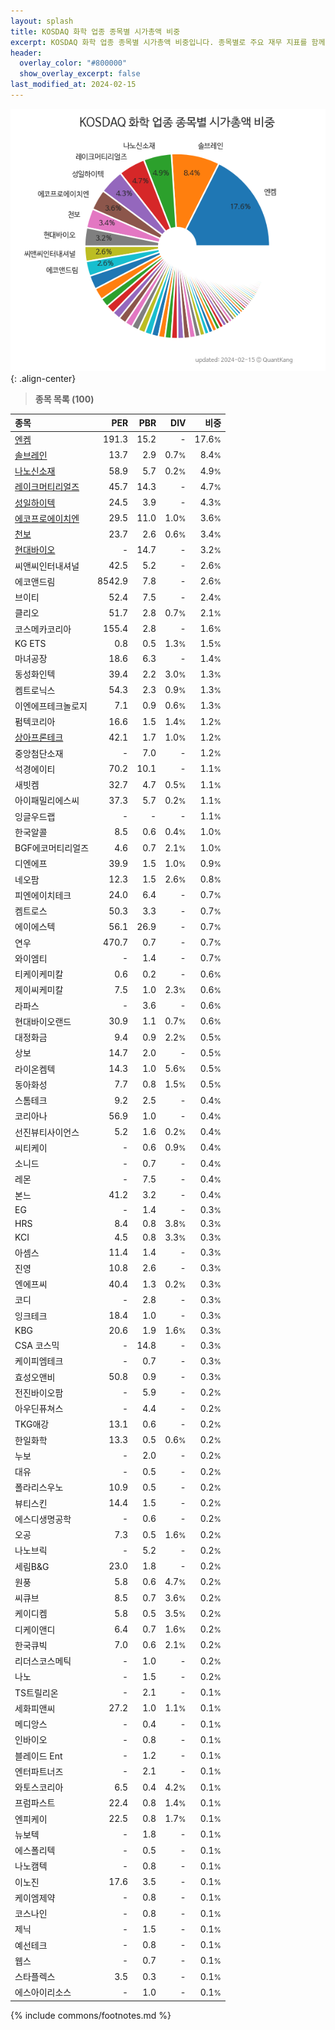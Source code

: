 ```yaml
---
layout: splash
title: KOSDAQ 화학 업종 종목별 시가총액 비중
excerpt: KOSDAQ 화학 업종 종목별 시가총액 비중입니다. 종목별로 주요 재무 지표를 함께 표시합니다.
header:
  overlay_color: "#800000"
  show_overlay_excerpt: false
last_modified_at: 2024-02-15
---
```



![KOSDAQ 화학 업종 종목별 시가총액 비중](/stats/sector/images/kosdaq_업종_화학_종목.png){: .align-center}


> **종목 목록 (100)**<a id="list"></a>

| **종목** | **PER** | **PBR** | **DIV** | **비중** |
| :------- | ------: | ------: | ------: | -------: |
| [엔켐](/348370/) | 191.3 | 15.2 | - | 17.6<small>%</small> |
| [솔브레인](/357780/) | 13.7 | 2.9 | 0.7<small>%</small> | 8.4<small>%</small> |
| [나노신소재](/121600/) | 58.9 | 5.7 | 0.2<small>%</small> | 4.9<small>%</small> |
| [레이크머티리얼즈](/281740/) | 45.7 | 14.3 | - | 4.7<small>%</small> |
| [성일하이텍](/365340/) | 24.5 | 3.9 | - | 4.3<small>%</small> |
| [에코프로에이치엔](/383310/) | 29.5 | 11.0 | 1.0<small>%</small> | 3.6<small>%</small> |
| [천보](/278280/) | 23.7 | 2.6 | 0.6<small>%</small> | 3.4<small>%</small> |
| [현대바이오](/048410/) | - | 14.7 | - | 3.2<small>%</small> |
| 씨앤씨인터내셔널 | 42.5 | 5.2 | - | 2.6<small>%</small> |
| 에코앤드림 | 8542.9 | 7.8 | - | 2.6<small>%</small> |
| 브이티 | 52.4 | 7.5 | - | 2.4<small>%</small> |
| 클리오 | 51.7 | 2.8 | 0.7<small>%</small> | 2.1<small>%</small> |
| 코스메카코리아 | 155.4 | 2.8 | - | 1.6<small>%</small> |
| KG ETS | 0.8 | 0.5 | 1.3<small>%</small> | 1.5<small>%</small> |
| 마녀공장 | 18.6 | 6.3 | - | 1.4<small>%</small> |
| 동성화인텍 | 39.4 | 2.2 | 3.0<small>%</small> | 1.3<small>%</small> |
| 켐트로닉스 | 54.3 | 2.3 | 0.9<small>%</small> | 1.3<small>%</small> |
| 이엔에프테크놀로지 | 7.1 | 0.9 | 0.6<small>%</small> | 1.3<small>%</small> |
| 펌텍코리아 | 16.6 | 1.5 | 1.4<small>%</small> | 1.2<small>%</small> |
| [상아프론테크](/089980/) | 42.1 | 1.7 | 1.0<small>%</small> | 1.2<small>%</small> |
| 중앙첨단소재 | - | 7.0 | - | 1.2<small>%</small> |
| 석경에이티 | 70.2 | 10.1 | - | 1.1<small>%</small> |
| 새빗켐 | 32.7 | 4.7 | 0.5<small>%</small> | 1.1<small>%</small> |
| 아이패밀리에스씨 | 37.3 | 5.7 | 0.2<small>%</small> | 1.1<small>%</small> |
| 잉글우드랩 | - | - | - | 1.1<small>%</small> |
| 한국알콜 | 8.5 | 0.6 | 0.4<small>%</small> | 1.0<small>%</small> |
| BGF에코머티리얼즈 | 4.6 | 0.7 | 2.1<small>%</small> | 1.0<small>%</small> |
| 디엔에프 | 39.9 | 1.5 | 1.0<small>%</small> | 0.9<small>%</small> |
| 네오팜 | 12.3 | 1.5 | 2.6<small>%</small> | 0.8<small>%</small> |
| 피엔에이치테크 | 24.0 | 6.4 | - | 0.7<small>%</small> |
| 켐트로스 | 50.3 | 3.3 | - | 0.7<small>%</small> |
| 에이에스텍 | 56.1 | 26.9 | - | 0.7<small>%</small> |
| 연우 | 470.7 | 0.7 | - | 0.7<small>%</small> |
| 와이엠티 | - | 1.4 | - | 0.7<small>%</small> |
| 티케이케미칼 | 0.6 | 0.2 | - | 0.6<small>%</small> |
| 제이씨케미칼 | 7.5 | 1.0 | 2.3<small>%</small> | 0.6<small>%</small> |
| 라파스 | - | 3.6 | - | 0.6<small>%</small> |
| 현대바이오랜드 | 30.9 | 1.1 | 0.7<small>%</small> | 0.6<small>%</small> |
| 대정화금 | 9.4 | 0.9 | 2.2<small>%</small> | 0.5<small>%</small> |
| 상보 | 14.7 | 2.0 | - | 0.5<small>%</small> |
| 라이온켐텍 | 14.3 | 1.0 | 5.6<small>%</small> | 0.5<small>%</small> |
| 동아화성 | 7.7 | 0.8 | 1.5<small>%</small> | 0.5<small>%</small> |
| 스톰테크 | 9.2 | 2.5 | - | 0.4<small>%</small> |
| 코리아나 | 56.9 | 1.0 | - | 0.4<small>%</small> |
| 선진뷰티사이언스 | 5.2 | 1.6 | 0.2<small>%</small> | 0.4<small>%</small> |
| 씨티케이 | - | 0.6 | 0.9<small>%</small> | 0.4<small>%</small> |
| 소니드 | - | 0.7 | - | 0.4<small>%</small> |
| 레몬 | - | 7.5 | - | 0.4<small>%</small> |
| 본느 | 41.2 | 3.2 | - | 0.4<small>%</small> |
| EG | - | 1.4 | - | 0.3<small>%</small> |
| HRS | 8.4 | 0.8 | 3.8<small>%</small> | 0.3<small>%</small> |
| KCI | 4.5 | 0.8 | 3.3<small>%</small> | 0.3<small>%</small> |
| 아셈스 | 11.4 | 1.4 | - | 0.3<small>%</small> |
| 진영 | 10.8 | 2.6 | - | 0.3<small>%</small> |
| 엔에프씨 | 40.4 | 1.3 | 0.2<small>%</small> | 0.3<small>%</small> |
| 코디 | - | 2.8 | - | 0.3<small>%</small> |
| 잉크테크 | 18.4 | 1.0 | - | 0.3<small>%</small> |
| KBG | 20.6 | 1.9 | 1.6<small>%</small> | 0.3<small>%</small> |
| CSA 코스믹 | - | 14.8 | - | 0.3<small>%</small> |
| 케이피엠테크 | - | 0.7 | - | 0.3<small>%</small> |
| 효성오앤비 | 50.8 | 0.9 | - | 0.3<small>%</small> |
| 전진바이오팜 | - | 5.9 | - | 0.2<small>%</small> |
| 아우딘퓨쳐스 | - | 4.4 | - | 0.2<small>%</small> |
| TKG애강 | 13.1 | 0.6 | - | 0.2<small>%</small> |
| 한일화학 | 13.3 | 0.5 | 0.6<small>%</small> | 0.2<small>%</small> |
| 누보 | - | 2.0 | - | 0.2<small>%</small> |
| 대유 | - | 0.5 | - | 0.2<small>%</small> |
| 폴라리스우노 | 10.9 | 0.5 | - | 0.2<small>%</small> |
| 뷰티스킨 | 14.4 | 1.5 | - | 0.2<small>%</small> |
| 에스디생명공학 | - | 0.6 | - | 0.2<small>%</small> |
| 오공 | 7.3 | 0.5 | 1.6<small>%</small> | 0.2<small>%</small> |
| 나노브릭 | - | 5.2 | - | 0.2<small>%</small> |
| 세림B&G | 23.0 | 1.8 | - | 0.2<small>%</small> |
| 원풍 | 5.8 | 0.6 | 4.7<small>%</small> | 0.2<small>%</small> |
| 씨큐브 | 8.5 | 0.7 | 3.6<small>%</small> | 0.2<small>%</small> |
| 케이디켐 | 5.8 | 0.5 | 3.5<small>%</small> | 0.2<small>%</small> |
| 디케이앤디 | 6.4 | 0.7 | 1.6<small>%</small> | 0.2<small>%</small> |
| 한국큐빅 | 7.0 | 0.6 | 2.1<small>%</small> | 0.2<small>%</small> |
| 리더스코스메틱 | - | 1.0 | - | 0.2<small>%</small> |
| 나노 | - | 1.5 | - | 0.2<small>%</small> |
| TS트릴리온 | - | 2.1 | - | 0.1<small>%</small> |
| 세화피앤씨 | 27.2 | 1.0 | 1.1<small>%</small> | 0.1<small>%</small> |
| 메디앙스 | - | 0.4 | - | 0.1<small>%</small> |
| 인바이오 | - | 0.8 | - | 0.1<small>%</small> |
| 블레이드 Ent | - | 1.2 | - | 0.1<small>%</small> |
| 엔터파트너즈 | - | 2.1 | - | 0.1<small>%</small> |
| 와토스코리아 | 6.5 | 0.4 | 4.2<small>%</small> | 0.1<small>%</small> |
| 프럼파스트 | 22.4 | 0.8 | 1.4<small>%</small> | 0.1<small>%</small> |
| 엔피케이 | 22.5 | 0.8 | 1.7<small>%</small> | 0.1<small>%</small> |
| 뉴보텍 | - | 1.8 | - | 0.1<small>%</small> |
| 에스폴리텍 | - | 0.5 | - | 0.1<small>%</small> |
| 나노캠텍 | - | 0.8 | - | 0.1<small>%</small> |
| 이노진 | 17.6 | 3.5 | - | 0.1<small>%</small> |
| 케이엠제약 | - | 0.8 | - | 0.1<small>%</small> |
| 코스나인 | - | 0.8 | - | 0.1<small>%</small> |
| 제닉 | - | 1.5 | - | 0.1<small>%</small> |
| 예선테크 | - | 0.8 | - | 0.1<small>%</small> |
| 웹스 | - | 0.7 | - | 0.1<small>%</small> |
| 스타플렉스 | 3.5 | 0.3 | - | 0.1<small>%</small> |
| 에스아이리소스 | - | 1.0 | - | 0.1<small>%</small> |

{% include commons/footnotes.md %}